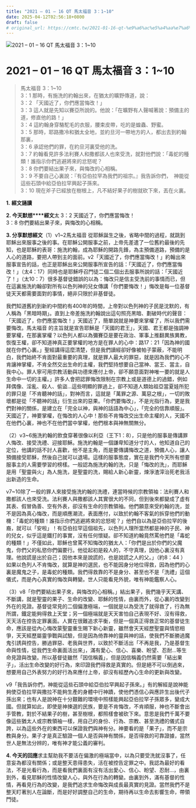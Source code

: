 ```yaml
---
title: "2021 – 01 – 16 QT 馬太福音 3：1~10"
date: 2025-04-12T02:56:18+0800
draft: false
# original_url: https://cmtc.tw/2021-01-16-qt-%e9%a6%ac%e5%a4%aa%e7%a6%8f%e9%9f%b3-3%ef%bc%9a110
---
```


![2021 – 01 – 16 QT 馬太福音 3：1~10](/images/qt.jpg   "2021 – 01 – 16 QT 馬太福音 3：1~10")

# 2021 – 01 – 16 QT 馬太福音 3：1~10

> 馬太福音 3：1~10  
> 3：1 那時，有施洗的約翰出來，在猶太的曠野傳道，說：  
> 3：2 「天國近了，你們應當悔改！」  
> 3：3 這人就是先知以賽亞所說的。他說：「在曠野有人聲喊著說：預備主的道，修直他的路！」  
> 3：4 這約翰身穿駱駝毛的衣服，腰束皮帶，吃的是蝗蟲、野蜜。  
> 3：5 那時，耶路撒冷和猶太全地，並約旦河一帶地方的人，都出去到約翰那裏，  
> 3：6 承認他們的罪，在約旦河裏受他的洗。  
> 3：7 約翰看見許多法利賽人和撒都該人也來受洗，就對他們說：「毒蛇的種類！誰指示你們逃避將來的忿怒呢？  
> 3：8 你們要結出果子來，與悔改的心相稱。  
> 3：9 不要自己心裏說：『有亞伯拉罕為我們的祖宗。』我告訴你們，　神能從這些石頭中給亞伯拉罕興起子孫來。  
> 3：10 現在斧子已經放在樹根上，凡不結好果子的樹就砍下來，丟在火裏。

**1.** **經文誦讀**

**2. 今天默想****經文**太 3：2 天國近了，你們應當悔改！  
3：8 你們要結出果子來，與悔改的心相稱。

**3. 分享默想經文**（1）v1~2馬太福音 從耶穌誕生之後，省略中間的過程，就跳到耶穌出來服事之後的事。在耶穌公開服事之前，上帝先差遣了一位舊約最後的先知，也是耶穌的表哥：施洗約翰，成為耶穌的開路先鋒，為主預備道路，預備的是人心的道路，要把人帶到主的面前。v2「天國近了，你們應當悔改！」約翰出來服事宣告的話，也正是耶穌出來公開服事所宣告的話：「天國近了，你們應當悔改！」（太4：17）同時也是耶穌呼召門徒二個二個出去服事所說的話：「天國近了！」（太10：7）很多基督徒錯誤的以為：悔改只是信主受洗前的事情而已，但在這裏施洗約翰卻對所有以色列神的兒女傳講「你們要悔改！」悔改是每一位基督徒天天都需要面對的事情，絕非只限於非基督徒。

我們知道舊約到新約中間約有400年的時間，上帝對以色列神的子民是沈默的，有人稱為「黑暗時期」。直到上帝差施洗約翰說出這句照亮黑暗、劃破時代的聲音：「天國近了，你們應當悔改！」天國近了，簡單說就是神要來掌權了，所以我們需要悔改。馬太福音 的主旨就是宣告耶穌是「天國的君王」，天國、君王都是強調神要掌權，在那裏掌權？以色列人都以為彌賽亞是要在政治、軍事上推翻異族異教，恢復王權，卻不知道神真正要掌權的地方是在罪人的心中：路17：21「因為神的國就在你們心裏。」聖經講得這麼清楚，但是我們讀經卻好像被帕子蒙蔽，不能明白，我們始終不肯面對最重要的真理，就是罪人最大的罪惡，就是因為我們的心不肯讓神掌權，不肯全然交出生命的主權，我們堅持想要自己當神、當王、當主，自我中心。罪人寧可用宗教活動與功德來應付上帝，卻不願意面對神唯一要的就是人生命中一切的主權。」許多人會把認罪悔改限制在宗教上或是道德上的過錯，例如拜偶像、淫亂、殺人、偷盜…這些明顯的罪過上，卻不知道人類始祖亞當夏娃所犯的罪只是「不肯聽神的話」，對神而言，這就是「萬罪之源、萬惡之根」，一切的敗壞都是從「不聽神的話」衍生出來的惡果。「你們要悔改」，不是光指行為，更是我們對神的關係，是建立在「完全以神，與神的話語為中心」，「完全的信靠順服」。天國近了，神要掌權，在悔改的人心中！那些不肯悔改交出生命主權的人，天國不在他們心裏，神也不在他們當中掌權，他們根本與神無關無分。

（2）v3~6施洗約翰的飲食穿著很像以利亞（王下1：8），只是他的服事是傳講罪人悔改、接受洗禮、迎接耶穌。施洗約翰是一個謙卑知道分寸的人，他知道自己的定位，他講的話不討人喜歡，他不是主角，而是要傳講悔改之道，預備人心，讓人預備接受耶穌，然後自己就可以退場。這樣的服事態度，實在是我們今天所有想要服事主的人需要學習的榜樣。一般認為施洗約翰的洗，只是「悔改的洗」，而耶穌是用「聖靈與火」為人施洗，是聖靈的洗，賜給人新心新靈，煉淨渣滓治死老我活出新造的生命。

v7~10除了一般的罪人來接受施洗約翰的洗禮，連當時候的宗教領袖：法利賽人和撒都該人也來受洗。法利賽人與撒都該人其實很大的不同，但到後來都變成了虛有其表、假冒偽善、空有外表，卻沒有生命的宗教領袖。他們願意來受約翰的洗，並不是因為真心悔改，而是順應潮流，表面應付，以致於約翰不客氣的拆穿他們的動機：「毒蛇的種類！誰指示你們逃避將來的忿怒呢？」他們自以為是亞伯拉罕的後裔，就可以「安啦」！有亞伯拉罕這個祖先，以色列人理所當然都是神的子民、神的兒女，似乎這是鐵打的事實，沒有任何懷疑。卻不知道約翰竟然罵他們是「毒蛇的種類！」不僅如此，耶穌也曾罵不知悔改的猶太人：「你們是出於你們的父魔鬼，你們父的私慾你們偏要行。他從起初是殺人的，不守真理，因他心裏沒有真理。他說謊是出於自己；因他本來是說謊的，也是說謊之人的父。」（約8：44 ）如果以色列人不肯悔改，就算是神的選民，也不能因身分地位得救，因為他們的心裏是魔鬼之子，是毒蛇的種類。我們得救靠的不是身分、甚至也不是「洗禮」這個儀式，而是內心真實的悔改與轉變。世人只能看見外貌，唯有神能鑑察人心。

（3）v8「你們要結出果子來，與悔改的心相稱。」結出果子，我們幾乎天天講、不斷講，就是聖靈的果子、生命的改變、耶穌的性情，由裏而外，從心裏的改變到外在的見證。基督徒常見的二個偏激極端，一個就是以為受洗了就得救了，行為無所謂，鐵定能夠得救上天堂；另一個極端就是天天害怕自己表現不好、沒有得救，天天活在控告定罪裏面。人實在很難追求平衡，但是一個真正得救正常的基督徒生命，應該是從內心悔改蒙聖靈重生賜下新心新靈，雖然會天天經歷聖靈與情慾相爭，天天經歷屬靈爭戰與試驗，但是因為倚靠神的靈與神的話，使我們不斷勝過魔鬼引誘與控告，勝過罪惡、老我與世界，以致於不斷活出「不再是我，乃是基督生命與性情，從我們生命裏面活出來」，滿有愛心、信心、喜樂、盼望、忍耐…等生命見證與改變。所以基督徒雖然「因信稱義」，但是因信稱義仍然需要「結出果子」，活出生命改變的好行為，來印證我們得救是真實的。但是絕不可以倒過來，想要用自己外表努力的好行為來應付上帝，卻沒有經歷內心生命的更新與改變。

v9「我告訴你們，神能從這些石頭中給亞伯拉罕興起子孫來。」有的解經是說神能夠使亞伯拉罕與撒拉不能夠生產的身體中行神蹟，使他們憑信心與應許生出後代子孫出來；也有人是說神在十分艱難的環境中照樣能興起亞伯拉罕子孫眾多，變成大國。但就算如此，即使是神揀選的民族，要是不肯悔改，不肯順服，神也不斷會出手管教，對於不結果子的樹，甚至樹根，都照樣會被砍下來。意思是我們千萬不要像這些猶太人或宗教領袖一樣，用自己的身份、行為、宗教、甚至洗禮的儀式自誇，以為這些外在的東西可以保證我們與神有分。神要看的是「果子」，而不是宗教與身分。果子才是真正驗證一個人是否與神有關係，是否得救的可靠證據，當然世人是無法分辨的，唯有神才能公義的審判。

**4. 今天的回應**求主幫助我不要活在偏激的極端當中，以為只要受洗就沒事了，任意妄為都沒有關係；或是整天患得患失，活在被控告定罪之中。我認為最好的看法，不是光看行為，而是看我們裏面有沒有活出愛心、信心、盼望、忍耐…，由裏到外，看見耶穌的性情改變人心，與外在行為的轉變。由裏到外，滿有基督的性情，再看見行為的改變，是我們追求生命悔改與成長最真實的見證。當然我們不是整天盯著別人在論斷，而是好好調整自己的生命，期待再以生命去影響生命，帶領門徒。